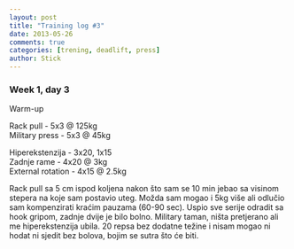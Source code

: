 ```yaml
---
layout: post
title: "Training log #3"
date: 2013-05-26
comments: true
categories: [trening, deadlift, press]
author: Stick
---
```


### Week 1, day 3

Warm-up

Rack pull - 5x3 @ 125kg  
Military press - 5x3 @ 45kg  

Hiperekstenzija - 3x20, 1x15  
Zadnje rame - 4x20 @ 3kg  
External rotation - 4x15 @ 2.5kg  

Rack pull sa 5 cm ispod koljena nakon što sam se 10 min jebao sa visinom stepera na koje sam postavio uteg. Možda sam mogao i 5kg više ali odlučio sam kompenzirati kraćim pauzama (60-90 sec). Uspio sve serije odradit sa hook gripom, zadnje dvije je bilo bolno. Military taman, ništa pretjerano ali me hiperekstenzija ubila. 20 repsa bez dodatne težine i nisam mogao ni hodat ni sjedit bez bolova, bojim se sutra što će biti.

